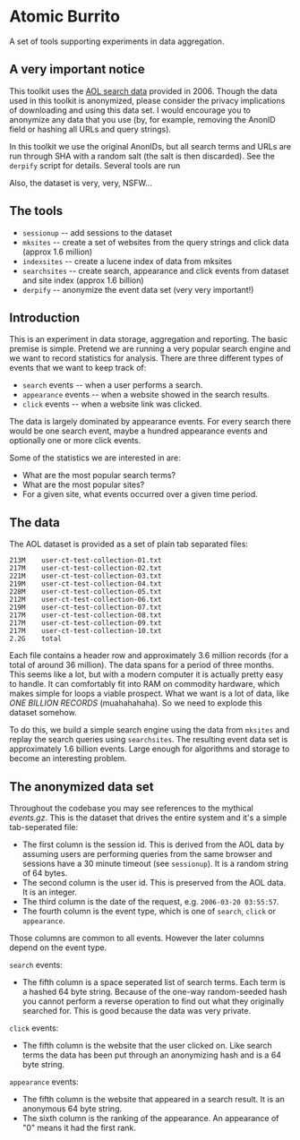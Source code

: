 Atomic Burrito
=============

A set of tools supporting experiments in data aggregation.

A very important notice
-------

This toolkit uses the [AOL search data](http://en.wikipedia.org/wiki/AOL_search_data_scandal) provided in 2006. Though the data used in this toolkit is anonymized, please consider the privacy implications of downloading and using this data set. I would encourage you to anonymize any data that you use (by, for example, removing the AnonID field or hashing all URLs and query strings).

In this toolkit we use the original AnonIDs, but all search terms and URLs are run through SHA with a random salt (the salt is then discarded). See the `derpify` script for details. Several tools are run 

Also, the dataset is very, very, NSFW...

The tools
------------

* `sessionup` -- add sessions to the dataset
* `mksites` -- create a set of websites from the query strings and click data (approx 1.6 million)
* `indexsites` -- create a lucene index of data from mksites
* `searchsites` -- create search, appearance and click events from dataset and site index (approx 1.6 billion)
* `derpify` -- anonymize the event data set (very very important!)

Introduction
------------

This is an experiment in data storage, aggregation and reporting. The basic premise is simple. Pretend we are running a very popular search engine and we want to record statistics for analysis. There are three different types of events that we want to keep track of:

* `search` events -- when a user performs a search.
* `appearance` events -- when a website showed in the search results.
* `click` events -- when a website link was clicked.

The data is largely dominated by appearance events. For every search there would be one search event, maybe a hundred appearance events and optionally one or more click events.

Some of the statistics we are interested in are:

* What are the most popular search terms?
* What are the most popular sites?
* For a given site, what events occurred over a given time period.

The data
------------

The AOL dataset is provided as a set of plain tab separated files:

    213M	user-ct-test-collection-01.txt
    217M	user-ct-test-collection-02.txt
    221M	user-ct-test-collection-03.txt
    219M	user-ct-test-collection-04.txt
    228M	user-ct-test-collection-05.txt
    212M	user-ct-test-collection-06.txt
    219M	user-ct-test-collection-07.txt
    217M	user-ct-test-collection-08.txt
    217M	user-ct-test-collection-09.txt
    217M	user-ct-test-collection-10.txt
    2.2G	total

Each file contains a header row and approximately 3.6 million records (for a total of around 36 million). The data spans for a period of three months. This seems like a lot, but with a modern computer it is actually pretty easy to handle. It can comfortably fit into RAM on commodity hardware, which makes simple for loops a viable prospect. What we want is a lot of data, like *ONE BILLION RECORDS* (muahahahaha). So we need to explode this dataset somehow.

To do this, we build a simple search engine using the data from `mksites` and replay the search queries using `searchsites`. The resulting event data set is approximately 1.6 billion events. Large enough for algorithms and storage to become an interesting problem.

The anonymized data set
--------------

Throughout the codebase you may see references to the mythical *events.gz*. This is the dataset that drives the entire system and it's a simple tab-seperated file:

* The first column is the session id. This is derived from the AOL data by assuming users are performing queries from the same browser and sessions have a 30 minute timeout (see `sessionup`). It is a random string of 64 bytes.
* The second column is the user id. This is preserved from the AOL data. It is an integer.
* The third column is the date of the request, e.g. `2006-03-20 03:55:57`.
* The fourth column is the event type, which is one of `search`, `click` or `appearance`.

Those columns are common to all events. However the later columns depend on the event type.

`search` events:
* The fifth column is a space seperated list of search terms. Each term is a hashed 64 byte string. Because of the one-way random-seeded hash you cannot perform a reverse operation to find out what they originally searched for. This is good because the data was very private.

`click` events:
* The fifth column is the website that the user clicked on. Like search terms the data has been put through an anonymizing hash and is a 64 byte string.

`appearance` events:
* The fifth column is the website that appeared in a search result. It is an anonymous 64 byte string.
* The sixth column is the ranking of the appearance. An appearance of "0" means it had the first rank.

